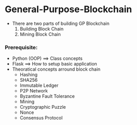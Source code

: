 # General-Purpose-Blockchain

- There are two parts of building GP Blockchain 
  1. Building Block Chain 
  2. Mining Block Chain

### Prerequisite:
- Python (OOP) ==> Class concepts
- Flask ==> How to setup basic application
- Theoratical concepts arround block chain
  - Hashing
  - SHA256 
  - Immutable Ledger
  - P2P Network
  - Byzantine Fault Tolerance
  - Mining
  - Cryptographic Puzzle
  - Nonce
  - Consensus Protocol
  
